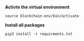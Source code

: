 **Activte the virtual environment**

```
source blockchain-env/bin/activate
```

**Install all packages**

```
pip3 install -r requirments.txt
```
